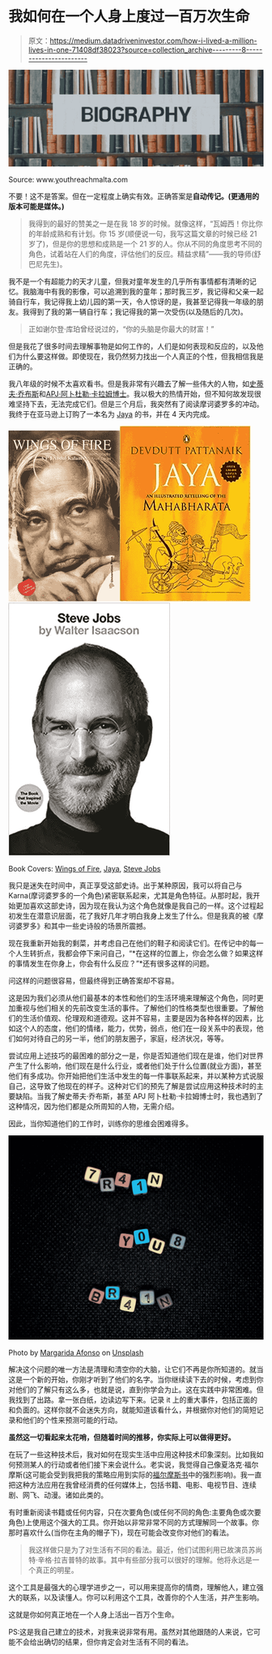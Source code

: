 # 我如何在一个人身上度过一百万次生命

> 原文：<https://medium.datadriveninvestor.com/how-i-lived-a-million-lives-in-one-71408df38023?source=collection_archive---------8----------------------->

![](img/6faa9f3f33235f54b013b3d85aefaddb.png)

Source: www.[y](https://youthreachmalta.org/wp/wp-content/uploads/2020/01/BIOGRAPHY.png)outhreachmalta.com

不要！这不是答案。但在一定程度上确实有效。正确答案是**自动传记。(更通用的版本可能是媒体。)**

> 我得到的最好的赞美之一是在我 18 岁的时候。就像这样，“瓦姆西！你比你的年龄成熟和有计划。你 15 岁(顺便说一句，我写这篇文章的时候已经 21 岁了)，但是你的思想和成熟是一个 21 岁的人。你从不同的角度思考不同的角色，试着站在人们的角度，评估他们的反应。精益求精”——我的导师(舒巴尼先生)。

我不是一个有超能力的天才儿童，但我对童年发生的几乎所有事情都有清晰的记忆。我脑海中有我的影像，可以追溯到我的童年；那时我三岁，我记得和父亲一起骑自行车，我记得我上幼儿园的第一天，令人惊讶的是，我甚至记得我一年级的朋友。我得到了我的第一辆自行车；我记得我的第一次受伤(以及随后的几次)。

> 正如谢尔登·库珀曾经说过的，“你的头脑是你最大的财富！”

但是我花了很多时间去理解事物是如何工作的，人们是如何表现和反应的，以及他们为什么要这样做。即使现在，我仍然努力找出一个人真正的个性，但我相信我是正确的。

我八年级的时候不太喜欢看书。但是我非常有兴趣去了解一些伟大的人物，如[史蒂夫·乔布斯](https://amzn.to/2YQBZRS)和[APJ·阿卜杜勒·卡拉姆博士](https://amzn.to/2BSXyIq)。我以极大的热情开始，但不知何故发现很难坚持下去，无法完成它们。但是三个月后，我突然有了阅读摩诃婆罗多的冲动。我终于在亚马逊上订购了一本名为 [Jaya](https://amzn.to/3eRBbBI) 的书，并在 4 天内完成。

![](img/20e1a8551c0abed8d2024e1e7fdaa824.png)![](img/5be6f2c701881b82b432f82c174c1536.png)![](img/34e4b5761d2d6557536224e19def44c5.png)

Book Covers: [Wings of Fire](https://amzn.to/2BSXyIq), [Jaya](https://amzn.to/3eRBbBI), [Steve Jobs](https://amzn.to/2YQBZRS)

我只是迷失在时间中，真正享受这部史诗。出于某种原因，我可以将自己与 Karna(摩诃婆罗多的一个角色)紧密联系起来，尤其是角色特征。从那时起，我开始更加喜欢这部史诗，因为现在我认为这个角色就像是我自己的一样。这个过程起初发生在潜意识层面，花了我好几年才明白我身上发生了什么。但是我真的被《摩诃婆罗多》和其中一些史诗般的场景所震撼。

现在我重新开始我的剩菜，并考虑自己在他们的鞋子和阅读它们。在传记中的每一个人生转折点，我都会停下来问自己，“*在这样的位置上，你会怎么做？如果这样的事情发生在你身上，你会有什么反应？”*还有很多这样的问题。

问这样的问题很容易，但最终得到正确答案却不容易。

这是因为我们必须从他们最基本的本性和他们的生活环境来理解这个角色，同时更加重视与他们相关的先前改变生活的事件。了解他们的性格类型也很重要。了解他们的生活价值观、伦理观和道德观。这并不容易，主要是因为各种各样的因素，比如这个人的态度，他们的情绪，能力，优势，弱点，他们在一段关系中的表现，他们如何对待自己的另一半，他们的朋友圈子，家庭，经济状况，等等。

尝试应用上述技巧的最困难的部分之一是，你是否知道他们现在是谁，他们对世界产生了什么影响，他们现在是什么行业，或者他们处于什么位置(就业方面)，甚至他们有多成功。你开始把他们生活中发生的每一件事联系起来，并以某种方式说服自己，这导致了他现在的样子。这种对它们的预先了解是尝试应用这种技术时的主要缺陷。当我了解史蒂夫·乔布斯，甚至 APJ 阿卜杜勒·卡拉姆博士时，我也遇到了这种情况，因为他们都是众所周知的人物，无需介绍。

因此，当你知道他们的工作时，训练你的思维会困难得多。

![](img/225c9dbf48b6875866a17005e4b25476.png)

Photo by [Margarida Afonso](https://unsplash.com/@mrafonso1976?utm_source=medium&utm_medium=referral) on [Unsplash](https://unsplash.com?utm_source=medium&utm_medium=referral)

解决这个问题的唯一方法是清理和清空你的大脑，让它们不再是你所知道的。就当这是一个新的开始，你刚才听到了他们的名字。当你继续读下去的时候，考虑到你对他们的了解只有这么多，也就是说，直到你学会为止。这在实践中非常困难。但我找到了出路。拿一张白纸，边读边写下来。记录 it 上的重大事件，包括正面的和负面的。这样你就不会迷失方向，就能知道该看什么，并根据你对他们的简短记录和他们的个性来预测可能的行动。

**虽然这一切看起来太花哨，但随着时间的推移，你实际上可以做得更好。**

在玩了一些这种技术后，我对如何在现实生活中应用这种技术印象深刻。比如我如何预测某人的行动或者他们接下来会说什么。老实说，我觉得自己像夏洛克·福尔摩斯(这可能会受到我把我的策略应用到实际的[福尔摩斯书](https://amzn.to/3ggkRdV)中的强烈影响)。我一直把这种方法应用在我曾经消费的任何媒体上，包括书籍、电影、电视节目、连续剧、网飞、动漫。诸如此类的。

有时重新阅读书籍或任何内容，只在次要角色(或任何不同的角色:主要角色或次要角色)上使用这个强大的工具。你开始以非常非常不同的方式理解同一个故事。你那时喜欢什么(当你在主角的帽子下)，现在可能会改变你对他们的看法。

> 我这样做只是为了对生活有不同的看法。最近，他们试图利用已故演员苏尚特·辛格·拉吉普特的故事。其中有些部分我可以很好的理解。他将永远是一个真正的明星。

这个工具是最强大的心理学进步之一，可以用来提高你的情商，理解他人，建立强大的联系，以及读懂人。你可以利用这个工具，改善你的个人生活，并产生影响。

这就是你如何真正地在一个人身上活出一百万个生命。

PS:这是我自己建立的技术，对我来说非常有用。虽然对其他跟随的人来说，它可能不会给出确切的结果，但你肯定会对生活有不同的看法。